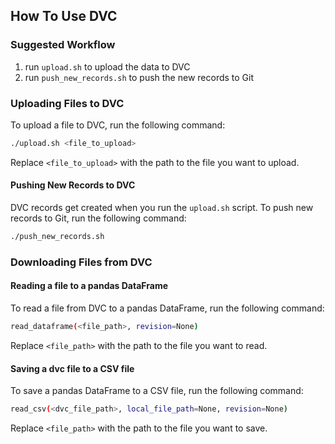 ## How To Use DVC

### Suggested Workflow

1. run `upload.sh` to upload the data to DVC
2. run `push_new_records.sh` to push the new records to Git

### Uploading Files to DVC

To upload a file to DVC, run the following command:

```bash
./upload.sh <file_to_upload>
```

Replace `<file_to_upload>` with the path to the file you want to upload.

#### Pushing New Records to DVC
DVC records get created when you run the `upload.sh` script. To push new records to Git, run the following command:

```bash
./push_new_records.sh
```

### Downloading Files from DVC

#### Reading a file to a pandas DataFrame

To read a file from DVC to a pandas DataFrame, run the following command:

```bash
read_dataframe(<file_path>, revision=None)
```

Replace `<file_path>` with the path to the file you want to read.

#### Saving a dvc file to a CSV file

To save a pandas DataFrame to a CSV file, run the following command:

```bash
read_csv(<dvc_file_path>, local_file_path=None, revision=None)
```

Replace `<file_path>` with the path to the file you want to save.
